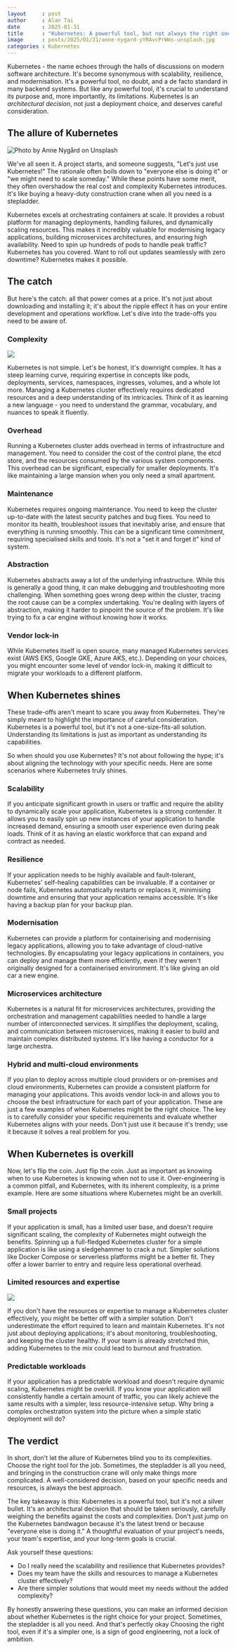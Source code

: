 ```yaml
---
layout     : post
author     : Alan Tai
date       : 2025-01-31
title      : "Kubernetes: A powerful tool, but not always the right one"
image      : posts/2025/01/31/anne-nygard-yYRAvcPrWms-unsplash.jpg
categories : Kubernetes
---
```

Kubernetes - the name echoes through the halls of discussions on modern software architecture. It's become synonymous with scalability, resilience, and modernisation. It's a powerful tool, no doubt, and a de facto standard in many backend systems. But like any powerful tool, it's crucial to understand its purpose and, more importantly, its limitations. Kubernetes is an *architectural decision*, not just a deployment choice, and deserves careful consideration.

## The allure of Kubernetes

![Photo by Anne Nygård on Unsplash](/assets/img/posts/2025/01/31/Gemini_Generated_Image_ju4onpju4onpju4o.jpg)

We've all seen it. A project starts, and someone suggests, "Let's just use Kubernetes!" The rationale often boils down to "everyone else is doing it" or "we might need to scale someday." While these points have some merit, they often overshadow the real cost and complexity Kubernetes introduces. It's like buying a heavy-duty construction crane when all you need is a stepladder.

Kubernetes excels at orchestrating containers at scale. It provides a robust platform for managing deployments, handling failures, and dynamically scaling resources. This makes it incredibly valuable for modernising legacy applications, building microservices architectures, and ensuring high availability. Need to spin up hundreds of pods to handle peak traffic? Kubernetes has you covered. Want to roll out updates seamlessly with zero downtime? Kubernetes makes it possible.

## The catch

But here's the catch: all that power comes at a price. It's not just about downloading and installing it; it's about the ripple effect it has on your entire development and operations workflow. Let's dive into the trade-offs you need to be aware of.

### Complexity

![](/assets/img/posts/2025/01/31/Gemini_Generated_Image_q4bi71q4bi71q4bi.jpg)

Kubernetes is not simple. Let's be honest, it's downright complex. It has a steep learning curve, requiring expertise in concepts like pods, deployments, services, namespaces, ingresses, volumes, and a whole lot more. Managing a Kubernetes cluster effectively requires dedicated resources and a deep understanding of its intricacies. Think of it as learning a new language - you need to understand the grammar, vocabulary, and nuances to speak it fluently.

### Overhead

Running a Kubernetes cluster adds overhead in terms of infrastructure and management. You need to consider the cost of the control plane, the etcd store, and the resources consumed by the various system components. This overhead can be significant, especially for smaller deployments. It's like maintaining a large mansion when you only need a small apartment.

### Maintenance

Kubernetes requires ongoing maintenance. You need to keep the cluster up-to-date with the latest security patches and bug fixes. You need to monitor its health, troubleshoot issues that inevitably arise, and ensure that everything is running smoothly. This can be a significant time commitment, requiring specialised skills and tools. It's not a "set it and forget it" kind of system.

### Abstraction

Kubernetes abstracts away a lot of the underlying infrastructure. While this is generally a good thing, it can make debugging and troubleshooting more challenging. When something goes wrong deep within the cluster, tracing the root cause can be a complex undertaking. You're dealing with layers of abstraction, making it harder to pinpoint the source of the problem. It's like trying to fix a car engine without knowing how it works.

### Vendor lock-in

While Kubernetes itself is open source, many managed Kubernetes services exist (AWS EKS, Google GKE, Azure AKS, etc.). Depending on your choices, you might encounter some level of vendor lock-in, making it difficult to migrate your workloads to a different platform.

## When Kubernetes shines

These trade-offs aren't meant to scare you away from Kubernetes. They're simply meant to highlight the importance of careful consideration. Kubernetes is a powerful tool, but it's not a one-size-fits-all solution. Understanding its limitations is just as important as understanding its capabilities.

So when should you use Kubernetes? It's not about following the hype; it's about aligning the technology with your specific needs. Here are some scenarios where Kubernetes truly shines.

### Scalability

If you anticipate significant growth in users or traffic and require the ability to dynamically scale your application, Kubernetes is a strong contender. It allows you to easily spin up new instances of your application to handle increased demand, ensuring a smooth user experience even during peak loads. Think of it as having an elastic workforce that can expand and contract as needed.

### Resilience

If your application needs to be highly available and fault-tolerant, Kubernetes' self-healing capabilities can be invaluable. If a container or node fails, Kubernetes automatically restarts or replaces it, minimising downtime and ensuring that your application remains accessible. It's like having a backup plan for your backup plan.

### Modernisation

Kubernetes can provide a platform for containerising and modernising legacy applications, allowing you to take advantage of cloud-native technologies. By encapsulating your legacy applications in containers, you can deploy and manage them more efficiently, even if they weren't originally designed for a containerised environment. It's like giving an old car a new engine.

### Microservices architecture

Kubernetes is a natural fit for microservices architectures, providing the orchestration and management capabilities needed to handle a large number of interconnected services. It simplifies the deployment, scaling, and communication between microservices, making it easier to build and maintain complex distributed systems. It's like having a conductor for a large orchestra.

### Hybrid and multi-cloud environments

If you plan to deploy across multiple cloud providers or on-premises and cloud environments, Kubernetes can provide a consistent platform for managing your applications. This avoids vendor lock-in and allows you to choose the best infrastructure for each part of your application.
These are just a few examples of when Kubernetes might be the right choice. The key is to carefully consider your specific requirements and evaluate whether Kubernetes aligns with your needs. Don't just use it because it's trendy; use it because it solves a real problem for you.

## When Kubernetes is overkill

Now, let's flip the coin. Just flip the coin. Just as important as knowing when to use Kubernetes is knowing when not to use it. Over-engineering is a common pitfall, and Kubernetes, with its inherent complexity, is a prime example. Here are some situations where Kubernetes might be an overkill.

### Small projects

If your application is small, has a limited user base, and doesn't require significant scaling, the complexity of Kubernetes might outweigh the benefits. Spinning up a full-fledged Kubernetes cluster for a simple application is like using a sledgehammer to crack a nut. Simpler solutions like Docker Compose or serverless platforms might be a better fit. They offer a lower barrier to entry and require less operational overhead.

### Limited resources and expertise

![](/assets/img/posts/2025/01/31/Gemini_Generated_Image_breo0cbreo0cbreo.jpg)

If you don't have the resources or expertise to manage a Kubernetes cluster effectively, you might be better off with a simpler solution. Don't underestimate the effort required to learn and maintain Kubernetes. It's not just about deploying applications; it's about monitoring, troubleshooting, and keeping the cluster healthy. If your team is already stretched thin, adding Kubernetes to the mix could lead to burnout and frustration.

### Predictable workloads

If your application has a predictable workload and doesn't require dynamic scaling, Kubernetes might be overkill. If you know your application will consistently handle a certain amount of traffic, you can likely achieve the same results with a simpler, less resource-intensive setup. Why bring a complex orchestration system into the picture when a simple static deployment will do?

## The verdict

In short, don't let the allure of Kubernetes blind you to its complexities. Choose the right tool for the job. Sometimes, the stepladder is all you need, and bringing in the construction crane will only make things more complicated. A well-considered decision, based on your specific needs and resources, is always the best approach.

The key takeaway is this: Kubernetes is a powerful tool, but it's not a silver bullet. It's an architectural decision that should be taken seriously, carefully weighing the benefits against the costs and complexities. Don't just jump on the Kubernetes bandwagon because it's the latest trend or because "everyone else is doing it." A thoughtful evaluation of your project's needs, your team's expertise, and your long-term goals is crucial.

Ask yourself these questions:

* Do I really need the scalability and resilience that Kubernetes provides?
* Does my team have the skills and resources to manage a Kubernetes cluster effectively?
* Are there simpler solutions that would meet my needs without the added complexity?

By honestly answering these questions, you can make an informed decision about whether Kubernetes is the right choice for your project. Sometimes, the stepladder is all you need. And that's perfectly okay Choosing the right tool, even if it's a simpler one, is a sign of good engineering, not a lock of ambition.